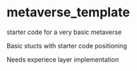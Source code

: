 # metaverse_template
starter code for a very basic metaverse

Basic stucts with starter code positioning

Needs experiece layer implementation


